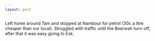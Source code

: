 ```yaml
---
layout: post
---
```

Left home around 7am and stopped at Nambour for petrol (30c a litre cheaper than our local).  Struggled with traffic until the Beerwah turn-off, after that it was easy going to Esk.
